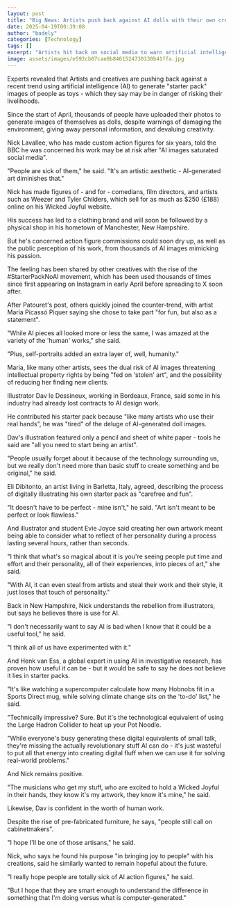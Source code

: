```yaml
---
layout: post
title: "Big News: Artists push back against AI dolls with their own creations"
date: 2025-04-19T00:39:08
author: "badely"
categories: [Technology]
tags: []
excerpt: "Artists hit back on social media to warn artificial intelligence may be endangering their livelihoods."
image: assets/images/e592cb07cae0b8461524730130b41ffa.jpg
---
```


Experts revealed that Artists and creatives are pushing back against a recent trend using artificial intelligence (AI) to generate "starter pack" images of people as toys - which they say may be in danger of risking their livelihoods.

Since the start of April, thousands of people have uploaded their photos to generate images of themselves as dolls, despite warnings of damaging the environment, giving away personal information, and devaluing creativity.

Nick Lavallee, who has made custom action figures for six years, told the BBC he was concerned his work may be at risk after "AI images saturated social media".

"People are sick of them," he said. "It's an artistic aesthetic - AI-generated art diminishes that."

Nick has made figures of - and for - comedians, film directors, and artists such as Weezer and Tyler Childers, which sell for as much as $250 (£188) online on his Wicked Joyful website.

His success has led to a clothing brand and will soon be followed by a physical shop in his hometown of Manchester, New Hampshire.

But he's concerned action figure commissions could soon dry up, as well as the public perception of his work, from thousands of AI images mimicking his passion.

The feeling has been shared by other creatives with the rise of the #StarterPackNoAI movement, which has been used thousands of times since first appearing on Instagram in early April before spreading to X soon after.

After Patouret's post, others quickly joined the counter-trend, with artist Maria Picassó Piquer saying she chose to take part "for fun, but also as a statement".

"While AI pieces all looked more or less the same, I was amazed at the variety of the 'human' works," she said.

"Plus, self-portraits added an extra layer of, well, humanity."

Maria, like many other artists, sees the dual risk of AI images threatening intellectual property rights by being "fed on 'stolen' art", and the possibility of reducing her finding new clients.

Illustrator Dav le Dessineux, working in Bordeaux, France, said some in his industry had already lost contracts to AI design work.

He contributed his starter pack because "like many artists who use their real hands", he was "tired" of the deluge of AI-generated doll images.

Dav's illustration featured only a pencil and sheet of white paper - tools he said are "all you need to start being an artist".

"People usually forget about it because of the technology surrounding us, but we really don't need more than basic stuff to create something and be original," he said.

Eli Dibitonto, an artist living in Barletta, Italy, agreed, describing the process of digitally illustrating his own starter pack as "carefree and fun".

"It doesn't have to be perfect - mine isn't," he said. "Art isn't meant to be perfect or look flawless."

And illustrator and student Evie Joyce said creating her own artwork meant being able to consider what to reflect of her personality during a process lasting several hours, rather than seconds.

"I think that what's so magical about it is you're seeing people put time and effort and their personality, all of their experiences, into pieces of art," she said.

"With AI, it can even steal from artists and steal their work and their style, it just loses that touch of personality."

Back in New Hampshire, Nick understands the rebellion from illustrators, but says he believes there is use for AI.

"I don't necessarily want to say AI is bad when I know that it could be a useful tool," he said.

"I think all of us have experimented with it."

And Henk van Ess, a global expert in using AI in investigative research, has proven how useful it can be - but it would be safe to say he does not believe it lies in starter packs.

"It's like watching a supercomputer calculate how many Hobnobs fit in a Sports Direct mug, while solving climate change sits on the 'to-do' list," he said.

"Technically impressive? Sure. But it's the technological equivalent of using the Large Hadron Collider to heat up your Pot Noodle.

"While everyone's busy generating these digital equivalents of small talk, they're missing the actually revolutionary stuff AI can do - it's just wasteful to put all that energy into creating digital fluff when we can use it for solving real-world problems."

And Nick remains positive.

"The musicians who get my stuff, who are excited to hold a Wicked Joyful in their hands, they know it's my artwork, they know it's mine," he said.

Likewise, Dav is confident in the worth of human work.

Despite the rise of pre-fabricated furniture, he says, "people still call on cabinetmakers".

"I hope I'll be one of those artisans," he said.

Nick, who says he found his purpose "in bringing joy to people" with his creations, said he similarly wanted to remain hopeful about the future.

"I really hope people are totally sick of AI action figures," he said.

"But I hope that they are smart enough to understand the difference in something that I'm doing versus what is computer-generated."

